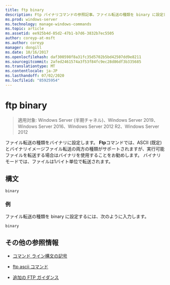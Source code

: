```yaml
---
title: ftp binary
description: Ftp バイナリコマンドの参照記事。ファイル転送の種類を binary に設定します。
ms.prod: windows-server
ms.technology: manage-windows-commands
ms.topic: article
ms.assetid: ee925b4d-85d2-47b1-b7d6-3832b7ec5505
author: coreyp-at-msft
ms.author: coreyp
manager: dongill
ms.date: 10/16/2017
ms.openlocfilehash: daf300598f8a31fc35d5702b5bd42507dd9e8211
ms.sourcegitcommit: 2afed2461574a3f53f84fc9ec28d86df3b335685
ms.translationtype: MT
ms.contentlocale: ja-JP
ms.lasthandoff: 07/02/2020
ms.locfileid: "85925954"
---
```

# <a name="ftp-binary"></a>ftp binary

> 適用対象: Windows Server (半期チャネル)、Windows Server 2019、Windows Server 2016、Windows Server 2012 R2、Windows Server 2012

ファイル転送の種類をバイナリに設定します。 **Ftp**コマンドでは、ASCII (既定) とバイナリイメージファイル転送の両方の種類がサポートされますが、実行可能ファイルを転送する場合はバイナリを使用することをお勧めします。 バイナリモードでは、ファイルは1バイト単位で転送されます。

## <a name="syntax"></a>構文

```
binary
```

### <a name="examples"></a>例

ファイル転送の種類を binary に設定するには、次のように入力します。

```
binary
```

## <a name="additional-references"></a>その他の参照情報

- [コマンド ライン構文の記号](command-line-syntax-key.md)

- [ftp ascii コマンド](ftp-ascii.md)

- [追加の FTP ガイダンス](https://docs.microsoft.com/previous-versions/orphan-topics/ws.10/cc756013(v=ws.10))
